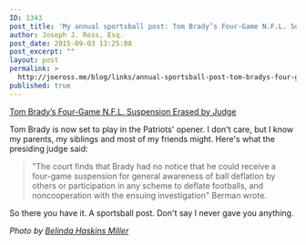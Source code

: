 ```yaml
---
ID: 1343
post_title: 'My annual sportsball post: Tom Brady’s Four-Game N.F.L. Suspension Erased by Judge'
author: Joseph J. Ross, Esq.
post_date: 2015-09-03 13:25:08
post_excerpt: ""
layout: post
permalink: >
  http://joeross.me/blog/links/annual-sportsball-post-tom-bradys-four-game-n-f-l-suspension-erased-judge/
published: true
---
```

[Tom Brady’s Four-Game N.F.L. Suspension Erased by Judge](http://www.nytimes.com/2015/09/04/sports/football/tom-brady-suspension-deflategate.html)

Tom Brady is now set to play in the Patriots' opener. I don't care, but I know my parents, my siblings and most of my friends might. Here's what the presiding judge said:

> "The court finds that Brady had no notice that he could receive a four-game suspension for general awareness of ball deflation by others or participation in any scheme to deflate footballs, and noncooperation with the ensuing investigation" Berman wrote. 

So there you have it. A sportsball post. Don't say I never gave you anything.

*Photo by [Belinda Haskins Miller](https://en.wikipedia.org/wiki/File:American_football_referees.jpg)*